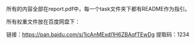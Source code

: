 所有的内容全部在report.pdf中，每一个task文件夹下都有README作为指引。

所有权重文件放在百度网盘下：

链接：https://pan.baidu.com/s/1icAnMExdI1H6ZBAqfTEwDg
提取码：1234
